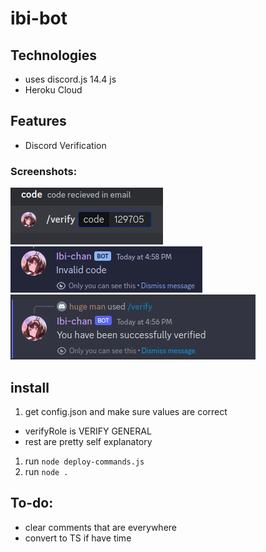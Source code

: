 # ibi-bot

## Technologies
- uses discord.js 14.4 js
- Heroku Cloud
## Features
- Discord Verification
### Screenshots:
![verif-screenshot1](images/screenshot1.png)
![verif-screenshot2](images/screenshot2.png)
![verif-screenshot3](images/screenshot3.png)

## install
1. get config.json and make sure values are correct
- verifyRole is VERIFY GENERAL
- rest are pretty self explanatory
1. run `node deploy-commands.js` 
2. run `node .` 

## To-do: 
- clear comments that are everywhere
- convert to TS if have time
